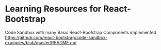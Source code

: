 # Learning Resources for React-Bootstrap
Code Sandbox with many Basic React-Bootstrap Components implemented
https://github.com/react-bootstrap/code-sandbox-examples/blob/master/README.md

